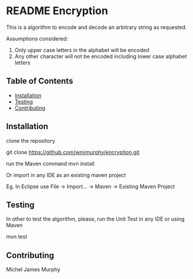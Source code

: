 # README Encryption

This is a algorithm to encode and decode an arbitrary string as requested.

Assumptions considered:
1. Only upper case letters in the alphabet will be encoded
2. Any other character will not be encoded including lower case alphabet letters

## Table of Contents

- [Installation](#installation)
- [Testing](#testing)
- [Contributing](#contributing)

## Installation

clone the repository

git clone https://github.com/wmjmurphy/encryption.git

run the Maven command mvn install

Or import in any IDE as an existing maven project

Eg. In Eclipse use File -> Import... -> Maven -> Existing Maven Project

## Testing

In other to test the algorithm, please, run the Unit Test in any IDE or using Maven

mvn test

## Contributing

Michel James Murphy

